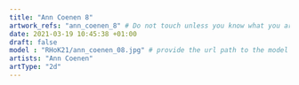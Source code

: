 ```yaml
---
title: "Ann Coenen 8"
artwork_refs: "ann_coenen_8" # Do not touch unless you know what you are doing
date: 2021-03-19 10:45:38 +01:00
draft: false
model : "RHoK21/ann_coenen_08.jpg" # provide the url path to the model
artists: "Ann Coenen"
artType: "2d"
---
```

